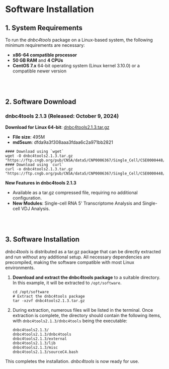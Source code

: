 # Software Installation

## 1. System Requirements

To run the *dnbc4tools* package on a Linux-based system, the following minimum requirements are necessary:

- **x86-64 compatible processor**
- **50 GB RAM** and **4 CPUs**
- **CentOS 7.x** 64-bit operating system (Linux kernel 3.10.0) or a compatible newer version

</br>
</br>

## 2. Software Download

### dnbc4tools 2.1.3 (Released: October 9, 2024)

**Download for Linux 64-bit**: [dnbc4tools2.1.3.tar.gz](https://ftp.cngb.org/pub/CNSA/data5/CNP0006367/Single_Cell/CSE0000448/dnbc4tools2.1.3.tar.gz)

- **File size**: 495M
- **md5sum**: dfda9a3f308aaa3fdaa6c2a971bb2821

```shell
#### Download using `wget`
wget -O dnbc4tools2.1.3.tar.gz "https://ftp.cngb.org/pub/CNSA/data5/CNP0006367/Single_Cell/CSE0000448/dnbc4tools2.1.3.tar.gz"
#### Download using `curl`
curl -o dnbc4tools2.1.3.tar.gz "https://ftp.cngb.org/pub/CNSA/data5/CNP0006367/Single_Cell/CSE0000448/dnbc4tools2.1.3.tar.gz"
```

**New Features in dnbc4tools 2.1.3**

- Available as a tar.gz compressed file, requiring no additional configuration.
- **New Modules**: Single-cell RNA 5' Transcriptome Analysis and Single-cell VDJ Analysis.

</br>
</br>

## 3. Software Installation

*dnbc4tools* is distributed as a tar.gz package that can be directly extracted and run without any additional setup. All necessary dependencies are precompiled, making the software compatible with most Linux environments.

1. **Download and extract the dnbc4tools package** to a suitable directory. In this example, it will be extracted to `/opt/software`.

   ```shell
   cd /opt/software
   # Extract the dnbc4tools package
   tar -xzvf dnbc4tools2.1.3.tar.gz
   ```

2. During extraction, numerous files will be listed in the terminal. Once extraction is complete, the directory should contain the following items, with `dnbc4tools2.1.3/dnbc4tools` being the executable:

   ```shell
   dnbc4tools2.1.3/
   dnbc4tools2.1.3/dnbc4tools
   dnbc4tools2.1.3/external
   dnbc4tools2.1.3/lib
   dnbc4tools2.1.3/misc
   dnbc4tools2.1.3/sourceC4.bash
   ```

This completes the installation. *dnbc4tools* is now ready for use.